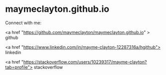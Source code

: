 # maymeclayton.github.io
Connect with me:

<a href "https://github.com/maymeclayton/maymeclayton.github.io" > github </a>

<a href "https://www.linkedin.com/in/mayme-clayton-12287316a/hgithub"> linkedin </a>

<a href "https://stackoverflow.com/users/10239317/mayme-clayton?tab=profile"> stackoverflow </a>
